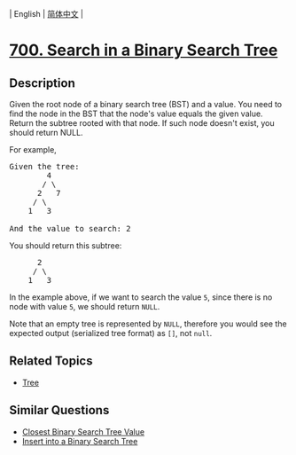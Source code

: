 
| English | [简体中文](README_CN.md) |

# [700. Search in a Binary Search Tree](https://leetcode-cn.com/problems/search-in-a-binary-search-tree/)

## Description

<p>Given the root node of a binary search tree (BST) and a value. You need to find the node in the BST that the node&#39;s value equals the given value. Return the subtree rooted with that node. If such node doesn&#39;t exist, you should return NULL.</p>

<p>For example,&nbsp;</p>

<pre>
Given the tree:
        4
       / \
      2   7
     / \
    1   3

And the value to search: 2
</pre>

<p>You should return this subtree:</p>

<pre>
      2     
     / \   
    1   3
</pre>

<p>In the example above, if we want to search the value <code>5</code>, since there is no node with value <code>5</code>, we should return <code>NULL</code>.</p>

<p>Note that an empty tree is represented by <code>NULL</code>, therefore you would see the expected output (serialized tree format) as&nbsp;<code>[]</code>, not <code>null</code>.</p>


## Related Topics

- [Tree](https://leetcode-cn.com/tag/tree)

## Similar Questions

- [Closest Binary Search Tree Value](../closest-binary-search-tree-value/README_EN.md)
- [Insert into a Binary Search Tree](../insert-into-a-binary-search-tree/README_EN.md)

